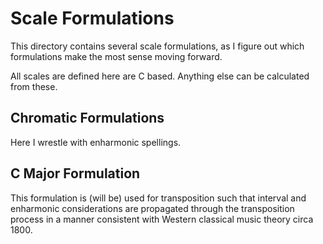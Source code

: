 # Scale Formulations

This directory contains several scale formulations, as I figure out which formulations make the most sense moving forward.

All scales are defined here are C based. Anything else can be calculated from these.

## Chromatic Formulations

Here I wrestle with enharmonic spellings.

## C Major Formulation

This formulation is (will be) used for transposition such that interval and enharmonic considerations are propagated through the transposition process in a manner consistent with Western classical music theory circa 1800.
